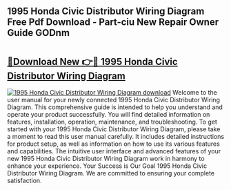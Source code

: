 ## 1995 Honda Civic Distributor Wiring Diagram Free Pdf Download - Part-ciu New Repair Owner Guide GODnm

# <h2><a href="http://dfq88m.blite.top/?on=1995+Honda+Civic+Distributor+Wiring+Diagram">🔗Download New 👉🔴 1995 Honda Civic Distributor Wiring Diagram</a></h2>

[![1995 Honda Civic Distributor Wiring Diagram download](https://i.imgur.com/lujVjoI.png)](http://dfq88m.blite.top/?on=1995+Honda+Civic+Distributor+Wiring+Diagram)
Welcome to the user manual for your newly connected 1995 Honda Civic Distributor Wiring Diagram. This comprehensive guide is intended to help you understand and operate your product successfully. You will find detailed information on features, installation, operation, maintenance, and troubleshooting. To get started with your 1995 Honda Civic Distributor Wiring Diagram, please take a moment to read this user manual carefully. It includes detailed instructions for product setup, as well as information on how to use its various features and capabilities. The intuitive user interface and advanced features of your new 1995 Honda Civic Distributor Wiring Diagram work in harmony to enhance your experience. Your Success is Our Goal 1995 Honda Civic Distributor Wiring Diagram. We are committed to ensuring your complete satisfaction.
